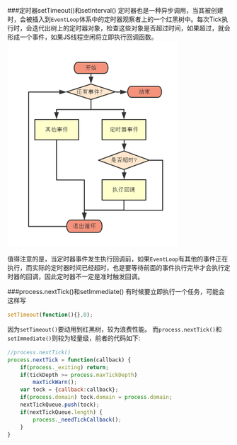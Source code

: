 ###定时器setTimeout()和setInterval()
定时器也是一种异步调用，当其被创建时，会被插入到`EventLoop`体系中的定时器观察者上的一个红黑树中。每次Tick执行时，会迭代出树上的定时器对象，检查这些对象是否超过时间，如果超过，就会形成一个事件，如果JS线程空闲将立即执行回调函数。
![](/assets/timer_event.png)

值得注意的是，当定时器事件发生执行回调前，如果`EventLoop`有其他的事件正在执行，而实际的定时器时间已经超时，也是要等待前面的事件执行完毕才会执行定时器的回调，因此定时器不一定是准时触发回调。

###process.nextTick()和setImmediate()
有时候要立即执行一个任务，可能会这样写
```javascript
setTimeout(function(){},0);
```
因为`setTimeout()`要动用到红黑树，较为浪费性能。
而`process.nextTick()`和`setImmediate()`则较为轻量级，前者的代码如下:
```javascript
//process.nextTick()
process.nextTick = function(callback) {
    if(process._exiting) return;
    if(tickDepth >= process.maxTickDepth)
        maxTickWarn();
    var tock = {callback:callback};
    if(process.domain) tock.domain = process.domain;
    nextTickQueue.push(tock);
    if(nextTickQueue.length) {
        process._needTickCallback();
    }
}
```
